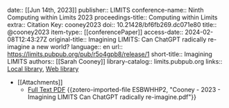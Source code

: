 date:: [[Jun 14th, 2023]]
publisher:: LIMITS
conference-name:: Ninth Computing within Limits 2023
proceedings-title:: Computing within Limits
extra:: Citation Key: cooney2023
doi:: 10.21428/bf6fb269.dc071e80
title:: @cooney2023
item-type:: [[conferencePaper]]
access-date:: 2024-02-08T12:43:27Z
original-title:: Imagining LIMITS: Can ChatGPT radically re-imagine a new world?
language:: en
url:: https://limits.pubpub.org/pub/r5o4gpb8/release/1
short-title:: Imagining LIMITS
authors:: [[Sarah Cooney]]
library-catalog:: limits.pubpub.org
links:: [Local library](zotero://select/groups/2386895/items/XL4RPCKU), [Web library](https://www.zotero.org/groups/2386895/items/XL4RPCKU)

- [[Attachments]]
	- [Full Text PDF](https://limits.pubpub.org/pub/r5o4gpb8/download/pdf) {{zotero-imported-file ESBWHHP2, "Cooney - 2023 - Imagining LIMITS Can ChatGPT radically re-imagine.pdf"}}